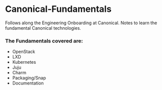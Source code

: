 # Canonical-Fundamentals
Follows along the Engineering Onboarding at Canonical. Notes to learn the fundamental Canonical technologies.

### The Fundamentals covered are:
- OpenStack
- LXD
- Kubernetes
- Juju
- Charm
- Packaging/Snap
- Documentation
